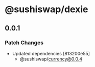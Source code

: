 # @sushiswap/dexie

## 0.0.1

### Patch Changes

- Updated dependencies [813200e55]
  - @sushiswap/currency@0.0.4

